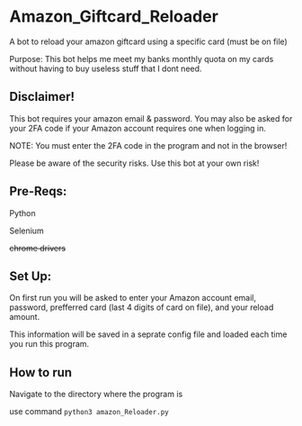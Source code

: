 # Amazon_Giftcard_Reloader
A bot to reload your amazon giftcard using a specific card (must be on file)

Purpose: This bot helps me meet my banks monthly quota on my cards without having to buy useless stuff that I dont need.

## Disclaimer!

This bot requires your amazon email & password. You may also be asked for your 2FA code if your Amazon account requires one when logging in.

NOTE: You must enter the 2FA code in the program and not in the browser!

Please be aware of the security risks. 
Use this bot at your own risk!

## Pre-Reqs:
Python

Selenium

~~chrome drivers~~


## Set Up:
On first run you will be asked to enter your Amazon account email, password, prefferred card (last 4 digits of card on file), and your reload amount.

This information will be saved in a seprate config file and loaded each time you run this program.

## How to run
Navigate to the directory where the program is

use command ```python3 amazon_Reloader.py```
